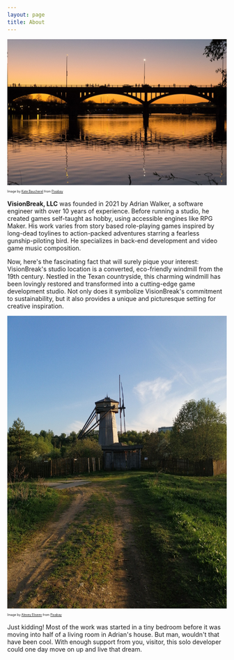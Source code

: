 ```yaml
---
layout: page
title: About
---
```


![The Congress Bridge in Austin, Texas. Home to bats!](/public/austin-4064427_1280.jpg)
<small style="font-size: 50%;">Image by <a href="https://pixabay.com/users/kbaucherel-3298189/?utm_source=link-attribution&utm_medium=referral&utm_campaign=image&utm_content=4064427">Kate Baucherel</a> from <a href="https://pixabay.com//?utm_source=link-attribution&utm_medium=referral&utm_campaign=image&utm_content=4064427">Pixabay</a></small>

**VisionBreak, LLC** was founded in 2021 by Adrian Walker, a software engineer with over 10 years of experience. Before running a studio, he created games self-taught as hobby, using accessible engines like RPG Maker. His work varies from story based role-playing games inspired by long-dead toylines to action-packed adventures starring a fearless gunship-piloting bird. He specializes in back-end development and video game music composition.

Now, here's the fascinating fact that will surely pique your interest: VisionBreak's studio location is a converted, eco-friendly windmill from the 19th century. Nestled in the Texan countryside, this charming windmill has been lovingly restored and transformed into a cutting-edge game development studio. Not only does it symbolize VisionBreak's commitment to sustainability, but it also provides a unique and picturesque setting for creative inspiration.

![An old windmill](/public/mill-7172672_1280.jpg)
<small style="font-size: 50%;">Image by <a href="https://pixabay.com/users/alexeliseev-24610048/?utm_source=link-attribution&utm_medium=referral&utm_campaign=image&utm_content=7172672">Alexey Eliseev</a> from <a href="https://pixabay.com//?utm_source=link-attribution&utm_medium=referral&utm_campaign=image&utm_content=7172672">Pixabay</a></small>

Just kidding! Most of the work was started in a tiny bedroom before it was moving into half of a living room in Adrian's house. But man, wouldn't that have been cool. With enough support from you, visitor, this solo developer could one day move on up and live that dream.
